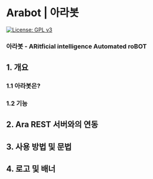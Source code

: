 # Arabot | 아라봇

[![License: GPL v3](https://img.shields.io/badge/License-GPL%20v3-blue.svg)](https://www.gnu.org/licenses/gpl-3.0)

### 아라봇 - ARitficial intelligence Automated roBOT

## 1. 개요
### 1.1 아라봇은?

### 1.2 기능


## 2. Ara REST 서버와의 연동


## 3. 사용 방법 및 문법


## 4. 로고 및 배너
